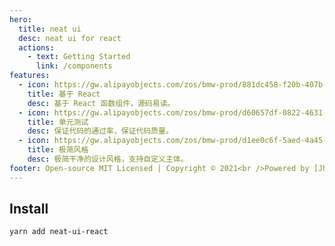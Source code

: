 ```yaml
---
hero:
  title: neat ui
  desc: neat ui for react
  actions:
    - text: Getting Started
      link: /components
features:
  - icon: https://gw.alipayobjects.com/zos/bmw-prod/881dc458-f20b-407b-947a-95104b5ec82b/k79dm8ih_w144_h144.png
    title: 基于 React
    desc: 基于 React 函数组件，源码易读。
  - icon: https://gw.alipayobjects.com/zos/bmw-prod/d60657df-0822-4631-9d7c-e7a869c2f21c/k79dmz3q_w126_h126.png
    title: 单元测试
    desc: 保证代码的通过率，保证代码质量。
  - icon: https://gw.alipayobjects.com/zos/bmw-prod/d1ee0c6f-5aed-4a45-a507-339a4bfe076c/k7bjsocq_w144_h144.png
    title: 极简风格
    desc: 极简干净的设计风格，支持自定义主体。
footer: Open-source MIT Licensed | Copyright © 2021<br />Powered by [Jh](https://github.com/YingJiangHui)
---
```


## Install

```bash
yarn add neat-ui-react
```
